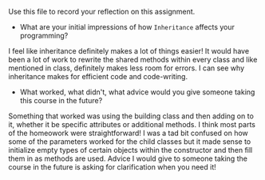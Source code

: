 Use this file to record your reflection on this assignment.

- What are your initial impressions of how `Inheritance` affects your programming?

I feel like inheritance definitely makes a lot of things easier! It would have been a lot of work to rewrite the shared methods within every class and like mentioned in class, definitely makes less room for errors. I can see why inheritance makes for efficient code and code-writing.


- What worked, what didn't, what advice would you give someone taking this course in the future?

Something that worked was using the building class and then adding on to it, whether it be specific attributes or additional methods. I think most parts of the homeowork were straightforward! I was a tad bit confused on how some of the parameters worked for the child classes but it made sense to initialize empty types of certain objects within the constructor and then fill them in as methods are used. Advice I would give to someone taking the course in the future is asking for clarification when you need it!
